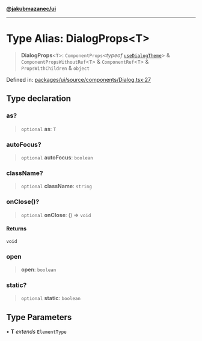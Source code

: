 [**@jakubmazanec/ui**](../README.md)

---

# Type Alias: DialogProps\<T\>

> **DialogProps**\<`T`\>: `ComponentProps`\<_typeof_
> [`useDialogTheme`](../functions/useDialogTheme.md)\> & `ComponentPropsWithoutRef`\<`T`\> &
> `ComponentRef`\<`T`\> & `PropsWithChildren` & `object`

Defined in:
[packages/ui/source/components/Dialog.tsx:27](https://github.com/jakubmazanec/tools/blob/d8ee2855cc8c253cbcc5c4d49e7356ff8450cbde/packages/ui/source/components/Dialog.tsx#L27)

## Type declaration

### as?

> `optional` **as**: `T`

### autoFocus?

> `optional` **autoFocus**: `boolean`

### className?

> `optional` **className**: `string`

### onClose()?

> `optional` **onClose**: () => `void`

#### Returns

`void`

### open

> **open**: `boolean`

### static?

> `optional` **static**: `boolean`

## Type Parameters

• **T** _extends_ `ElementType`
